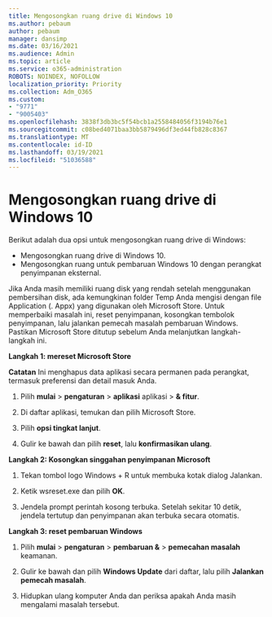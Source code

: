 ```yaml
---
title: Mengosongkan ruang drive di Windows 10
ms.author: pebaum
author: pebaum
manager: dansimp
ms.date: 03/16/2021
ms.audience: Admin
ms.topic: article
ms.service: o365-administration
ROBOTS: NOINDEX, NOFOLLOW
localization_priority: Priority
ms.collection: Adm_O365
ms.custom:
- "9771"
- "9005403"
ms.openlocfilehash: 3838f3db3bc5f54bcb1a2558484056f3194b76e1
ms.sourcegitcommit: c08bed4071baa3bb5879496df3ed44fb828c8367
ms.translationtype: MT
ms.contentlocale: id-ID
ms.lasthandoff: 03/19/2021
ms.locfileid: "51036588"
---
```

# <a name="free-up-drive-space-in-windows-10"></a>Mengosongkan ruang drive di Windows 10

Berikut adalah dua opsi untuk mengosongkan ruang drive di Windows:

- Mengosongkan ruang drive di Windows 10.
- Mengosongkan ruang untuk pembaruan Windows 10 dengan perangkat penyimpanan eksternal.

Jika Anda masih memiliki ruang disk yang rendah setelah menggunakan pembersihan disk, ada kemungkinan folder Temp Anda mengisi dengan file Application (. Appx) yang digunakan oleh Microsoft Store. Untuk memperbaiki masalah ini, reset penyimpanan, kosongkan tembolok penyimpanan, lalu jalankan pemecah masalah pembaruan Windows. Pastikan Microsoft Store ditutup sebelum Anda melanjutkan langkah-langkah ini.

**Langkah 1: mereset Microsoft Store**

**Catatan** Ini menghapus data aplikasi secara permanen pada perangkat, termasuk preferensi dan detail masuk Anda.

1. Pilih **mulai**  >  **pengaturan**  >  **aplikasi** aplikasi  >  **& fitur**.

1. Di daftar aplikasi, temukan dan pilih Microsoft Store.

1. Pilih **opsi tingkat lanjut**.

1. Gulir ke bawah dan pilih **reset**, lalu **konfirmasikan ulang**.

**Langkah 2: Kosongkan singgahan penyimpanan Microsoft**

1. Tekan tombol logo Windows + R untuk membuka kotak dialog Jalankan.

1. Ketik wsreset.exe dan pilih **OK**.

1. Jendela prompt perintah kosong terbuka. Setelah sekitar 10 detik, jendela tertutup dan penyimpanan akan terbuka secara otomatis.

**Langkah 3: reset pembaruan Windows**

1. Pilih **mulai**  >  **pengaturan**  >  **pembaruan &**  >  **pemecahan masalah** keamanan.

1. Gulir ke bawah dan pilih **Windows Update** dari daftar, lalu pilih **Jalankan pemecah masalah**.

1. Hidupkan ulang komputer Anda dan periksa apakah Anda masih mengalami masalah tersebut.

